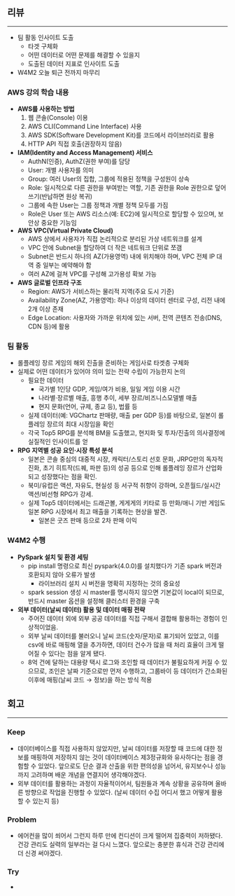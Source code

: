 ## 리뷰

---

- 팀 활동 인사이트 도출
    - 타겟 구체화
    - 어떤 데이터로 어떤 문제를 해결할 수 있을지
    - 도출된 데이터 지표로 인사이트 도출
- W4M2 오늘 퇴근 전까지 마무리

### AWS 강의 학습 내용

- **AWS를 사용하는 방법**
    1. 웹 콘솔(Console) 이용
    2. AWS CLI(Command Line Interface) 사용
    3. AWS SDK(Software Development Kit)를 코드에서 라이브러리로 활용
    4. HTTP API 직접 호출(권장하지 않음)
- **IAM(Identity and Access Management) 서비스**
    - AuthN(인증), AuthZ(권한 부여)를 담당
    - User: 개별 사용자를 의미
    - Group: 여러 User의 집합, 그룹에 적용된 정책을 구성원이 상속
    - Role: 일시적으로 다른 권한을 부여받는 역할, 기존 권한을 Role 권한으로 덮어쓰기(반납하면 원상 복귀)
    - 그룹에 속한 User는 그룹 정책과 개별 정책 모두를 가짐
    - Role은 User 또는 AWS 리소스(예: EC2)에 일시적으로 할당할 수 있으며, 보안상 중요한 기능임
- **AWS VPC(Virtual Private Cloud)**
    - AWS 상에서 사용자가 직접 논리적으로 분리된 가상 네트워크를 설계
    - VPC 안에 Subnet을 할당하여 더 작은 네트워크 단위로 쪼갬
    - Subnet은 반드시 하나의 AZ(가용영역) 내에 위치해야 하며, VPC 전체 IP 대역 중 일부는 예약해야 함
    - 여러 AZ에 걸쳐 VPC를 구성해 고가용성 확보 가능
- **AWS 글로벌 인프라 구조**
    - Region: AWS가 서비스하는 물리적 지역(주요 도시 기준)
    - Availability Zone(AZ, 가용영역): 하나 이상의 데이터 센터로 구성, 리전 내에 2개 이상 존재
    - Edge Location: 사용자와 가까운 위치에 있는 서버, 전역 콘텐츠 전송(DNS, CDN 등)에 활용

### 팀 활동

- 롤플레잉 장르 게임의 해외 진출을 준비하는 게임사로 타겟층 구체화
- 실제로 어떤 데이터가 있어야 의미 있는 전략 수립이 가능한지 논의
    - 필요한 데이터
        - 국가별 1인당 GDP, 게임/여가 비용, 일일 게임 이용 시간
        - 나라별·장르별 매출, 흥행 추이, 세부 장르/비즈니스모델별 매출
        - 현지 문화(언어, 규제, 종교 등), 법률 등
    - 실제 데이터(예: VGChartz 판매량, 매출 per GDP 등)를 바탕으로, 일본이 롤플레잉 장르의 최대 시장임을 확인
    - 각국 Top5 RPG를 분석해 BM을 도출했고, 현지화 및 투자/진출의 의사결정에 실질적인 인사이트를 얻
- **RPG 지역별 성공 요인·시장 특성 분석**
    - 일본은 콘솔 중심의 대중적 시장, 캐릭터/스토리 선호 문화, JRPG만의 독자적 진화, 초기 히트작(드퀘, 파판 등)의 성공 등으로 인해 롤플레잉 장르가 산업화되고 성장했다는 점을 확인.
    - 북미/유럽은 액션, 자유도, 현실성 등 서구적 취향이 강하며, 오픈월드/실시간 액션/비선형 RPG가 강세.
    - 실제 Top5 데이터에서는 드래곤볼, 게게게의 키타로 등 만화/애니 기반 게임도 일본 RPG 시장에서 최고 매출을 기록하는 현상을 발견.
        - 일본은 굿즈 판매 등으로 2차 판매 이익

### W4M2 수행

- **PySpark 설치 및 환경 세팅**
    - pip install 명령으로 최신 pyspark(4.0.0)를 설치했다가 기존 spark 버전과 호환되지 않아 오류가 발생
        - 라이브러리 설치 시 버전을 명확히 지정하는 것의 중요성
    - spark session 생성 시 master를 명시하지 않으면 기본값이 local이 되므로, 반드시 master 옵션을 설정해 클러스터 환경을 구축
- **외부 데이터(날씨 데이터) 활용 및 데이터 매핑 전략**
    - 주어진 데이터 외에 외부 공공 데이터를 직접 구해서 결합해 활용하는 경험이 인상적이었음.
    - 외부 날씨 데이터를 불러오니 날씨 코드(숫자/문자)로 표기되어 있었고, 이를 csv에 바로 매핑해 열을 추가하면, 데이터 건수가 많을 때 처리 효율이 크게 떨어질 수 있다는 점을 알게 됐다.
    - 8억 건에 달하는 대용량 택시 로그와 조인할 때 데이터가 불필요하게 커질 수 있으므로, 조인은 날짜 기준으로만 먼저 수행하고, 그룹바이 등 데이터가 간소화된 이후에 매핑(날씨 코드 → 정보)을 하는 방식 적용

## 회고

---

### Keep

- 데이터베이스를 직접 사용하지 않았지만, 날씨 데이터를 저장할 때 코드에 대한 정보를 매핑하여 저장하지 않는 것이 데이터베이스 제3정규화와 유사하다는 점을 경험할 수 있었다. 앞으로도 단순 결과 산출을 위한 편의성을 넘어서, 유지보수나 성능까지 고려하며 배운 개념을 연결지어 생각해야겠다.
- 외부 데이터를 활용하는 과정이 자율적이어서, 팀원들과 계속 상황을 공유하며 올바른 방향으로 작업을 진행할 수 있었다. (날씨 데이터 수집 어디서 했고 어떻게 활용할 수 있는지 등)

### Problem

- 에어컨을 많이 쐬어서 그런지 하루 만에 컨디션이 크게 떨어져 집중력이 저하됐다. 건강 관리도 실력의 일부라는 걸 다시 느꼈다. 앞으로는 충분한 휴식과 건강 관리에 더 신경 써야겠다.

### Try

-
